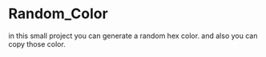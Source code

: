 # Random_Color
in this small project you can generate a random hex color. and also you can copy those color.
